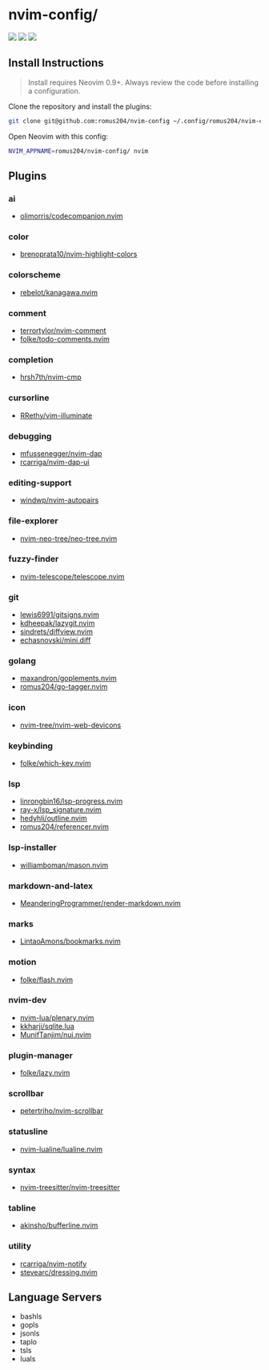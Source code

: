# nvim-config/

<a href="https://dotfyle.com/romus204/nvim-config"><img src="https://dotfyle.com/romus204/nvim-config/badges/plugins?style=flat" /></a>
<a href="https://dotfyle.com/romus204/nvim-config"><img src="https://dotfyle.com/romus204/nvim-config/badges/leaderkey?style=flat" /></a>
<a href="https://dotfyle.com/romus204/nvim-config"><img src="https://dotfyle.com/romus204/nvim-config/badges/plugin-manager?style=flat" /></a>


## Install Instructions

 > Install requires Neovim 0.9+. Always review the code before installing a configuration.

Clone the repository and install the plugins:

```sh
git clone git@github.com:romus204/nvim-config ~/.config/romus204/nvim-config
```

Open Neovim with this config:

```sh
NVIM_APPNAME=romus204/nvim-config/ nvim
```

## Plugins

### ai

+ [olimorris/codecompanion.nvim](https://dotfyle.com/plugins/olimorris/codecompanion.nvim)

### color

+ [brenoprata10/nvim-highlight-colors](https://dotfyle.com/plugins/brenoprata10/nvim-highlight-colors)
### colorscheme

+ [rebelot/kanagawa.nvim](https://dotfyle.com/plugins/rebelot/kanagawa.nvim)
### comment

+ [terrortylor/nvim-comment](https://dotfyle.com/plugins/terrortylor/nvim-comment)
+ [folke/todo-comments.nvim](https://dotfyle.com/plugins/folke/todo-comments.nvim)
### completion

+ [hrsh7th/nvim-cmp](https://dotfyle.com/plugins/hrsh7th/nvim-cmp)
### cursorline

+ [RRethy/vim-illuminate](https://dotfyle.com/plugins/RRethy/vim-illuminate)
### debugging

+ [mfussenegger/nvim-dap](https://dotfyle.com/plugins/mfussenegger/nvim-dap)
+ [rcarriga/nvim-dap-ui](https://dotfyle.com/plugins/rcarriga/nvim-dap-ui)
### editing-support

+ [windwp/nvim-autopairs](https://dotfyle.com/plugins/windwp/nvim-autopairs)
### file-explorer

+ [nvim-neo-tree/neo-tree.nvim](https://dotfyle.com/plugins/nvim-neo-tree/neo-tree.nvim)
### fuzzy-finder

+ [nvim-telescope/telescope.nvim](https://dotfyle.com/plugins/nvim-telescope/telescope.nvim)
### git

+ [lewis6991/gitsigns.nvim](https://dotfyle.com/plugins/lewis6991/gitsigns.nvim)
+ [kdheepak/lazygit.nvim](https://dotfyle.com/plugins/kdheepak/lazygit.nvim)
+ [sindrets/diffview.nvim](https://dotfyle.com/plugins/sindrets/diffview.nvim)
+ [echasnovski/mini.diff](https://dotfyle.com/plugins/echasnovski/mini.diff)
### golang

+ [maxandron/goplements.nvim](https://dotfyle.com/plugins/maxandron/goplements.nvim)
+ [romus204/go-tagger.nvim](https://dotfyle.com/plugins/romus204/go-tagger.nvim)
### icon

+ [nvim-tree/nvim-web-devicons](https://dotfyle.com/plugins/nvim-tree/nvim-web-devicons)
### keybinding

+ [folke/which-key.nvim](https://dotfyle.com/plugins/folke/which-key.nvim)
### lsp

+ [linrongbin16/lsp-progress.nvim](https://dotfyle.com/plugins/linrongbin16/lsp-progress.nvim)
+ [ray-x/lsp_signature.nvim](https://dotfyle.com/plugins/ray-x/lsp_signature.nvim)
+ [hedyhli/outline.nvim](https://dotfyle.com/plugins/hedyhli/outline.nvim)
+ [romus204/referencer.nvim](https://dotfyle.com/plugins/romus204/referencer.nvim)
### lsp-installer

+ [williamboman/mason.nvim](https://dotfyle.com/plugins/williamboman/mason.nvim)
### markdown-and-latex

+ [MeanderingProgrammer/render-markdown.nvim](https://dotfyle.com/plugins/MeanderingProgrammer/render-markdown.nvim)
### marks

+ [LintaoAmons/bookmarks.nvim](https://dotfyle.com/plugins/LintaoAmons/bookmarks.nvim)
### motion

+ [folke/flash.nvim](https://dotfyle.com/plugins/folke/flash.nvim)
### nvim-dev

+ [nvim-lua/plenary.nvim](https://dotfyle.com/plugins/nvim-lua/plenary.nvim)
+ [kkharji/sqlite.lua](https://dotfyle.com/plugins/kkharji/sqlite.lua)
+ [MunifTanjim/nui.nvim](https://dotfyle.com/plugins/MunifTanjim/nui.nvim)
### plugin-manager

+ [folke/lazy.nvim](https://dotfyle.com/plugins/folke/lazy.nvim)
### scrollbar

+ [petertriho/nvim-scrollbar](https://dotfyle.com/plugins/petertriho/nvim-scrollbar)
### statusline

+ [nvim-lualine/lualine.nvim](https://dotfyle.com/plugins/nvim-lualine/lualine.nvim)
### syntax

+ [nvim-treesitter/nvim-treesitter](https://dotfyle.com/plugins/nvim-treesitter/nvim-treesitter)
### tabline

+ [akinsho/bufferline.nvim](https://dotfyle.com/plugins/akinsho/bufferline.nvim)
### utility

+ [rcarriga/nvim-notify](https://dotfyle.com/plugins/rcarriga/nvim-notify)
+ [stevearc/dressing.nvim](https://dotfyle.com/plugins/stevearc/dressing.nvim)
## Language Servers

+ bashls
+ gopls
+ jsonls
+ taplo
+ tsls
+ luals
